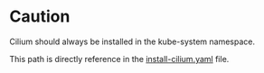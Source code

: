 # Caution

Cilium should always be installed in the kube-system namespace.

This path is directly reference in the [install-cilium.yaml](../../../../../provision/core/files/install-cilium.yaml) file.
